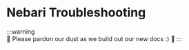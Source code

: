 # Nebari Troubleshooting

:::warning    
:construction: Please pardon our dust as we build out our new docs :) :construction:
:::
